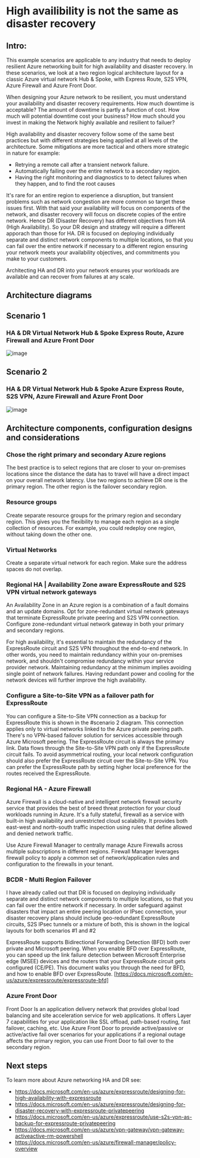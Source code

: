 # High availibility is not the same as disaster recovery

## Intro:

This example scenarios are applicable to any industry that needs to deploy resilient Azure networking built for high availability and disaster recovery. In these scenarios, we look at a two region logical architecture layout for a classic Azure virtual network Hub & Spoke, with Express Route, S2S VPN, Azure Firewall and Azure Front Door.

When designing your Azure network to be resilient, you must understand your availability and disaster recovery requirements. How much downtime is acceptable? The amount of downtime is partly a function of cost. How much will potential downtime cost your business? How much should you invest in making the Network highly available and resilient to failuer?

High availability and disaster recovery follow some of the same best practices but with different strategies being applied at all levels of the architecture. Some mitigations are more tactical and others more strategic in nature for example:

- Retrying a remote call after a transient network failure.
- Automatically failing over the entire network to a secondary region.
- Having the right monitoring and diagnostics to to detect failures when they happen, and to find the root causes

It's rare for an entire region to experience a disruption, but transient problems such as network congestion are more common so target these issues first. With that said your availability will focus on components of the network, and disaster recovery will focus on discrete copies of the entire network. Hence DR (Disaster Recovery) has different objectives from HA (High Availability). So your DR design and strategy will require a different apporach than those for HA. DR is focused on deploying individually separate and distinct network components to multiple locations, so that you can fail over the entire network if necessary to a different region ensuring your network meets your availability objectives, and commitments you make to your customers. 

Architecting HA and DR into your network ensures your workloads are available and can recover from failures at any scale. 

## Architecture diagrams

## Scenario 1
### HA & DR Virtual Network Hub & Spoke Express Route, Azure Firewall and Azure Front Door

![image](https://user-images.githubusercontent.com/81341827/183797963-a862c0ee-4533-49d7-aad5-fdb08fbe3461.png)

## Scenario 2
### HA & DR Virtual Network Hub & Spoke Azure Express Route, S2S VPN, Azure Firewall and Azure Front Door

![image](https://user-images.githubusercontent.com/81341827/183798668-7cd4d1f6-8eb1-4f57-a778-8e688f669f30.png)


## Architecture components, configuration designs and considerations

### Chose the right primary and secondary Azure regions

The best practice is to select regions that are closer to your on-premises locations since the distance the data has to travel will have a direct impact on your overall network latency. Use two regions to achieve DR one is the primary region. The other region is the failover secondary region.  

### Resource groups

Create separate resource groups for the primary region and secondary region. This gives you the flexibility to manage each region as a single collection of resources. For example, you could redeploy one region, without taking down the other one.

### Virtual Networks

Create a separate virtual network for each region. Make sure the address spaces do not overlap.

### Regional HA | Availability Zone aware ExpressRoute and S2S VPN virtual network gateways

An Availability Zone in an Azure region is a combination of a fault domains and an update domains. Opt for zone-redundant virtual network gateways that terminate ExpressRoute private peering and S2S VPN connection. Configure zone-redundant virtual network gateway in both your primary and secondary regions.

For high availability, it's essential to maintain the redundancy of the ExpressRoute circuit and S2S VPN throughout the end-to-end network. In other words, you need to maintain redundancy within your on-premises network, and shouldn't compromise redundancy within your service provider network. Maintaining redundancy at the minimum implies avoiding single point of network failures. Having redundant power and cooling for the network devices will further improve the high availability.

### Configure a Site-to-Site VPN as a failover path for ExpressRoute
You can configure a Site-to-Site VPN connection as a backup for ExpressRoute this is shown in the #scenario 2 diagram. This connection applies only to virtual networks linked to the Azure private peering path. There's no VPN-based failover solution for services accessible through Azure Microsoft peering. The ExpressRoute circuit is always the primary link. Data flows through the Site-to-Site VPN path only if the ExpressRoute circuit fails. To avoid asymmetrical routing, your local network configuration should also prefer the ExpressRoute circuit over the Site-to-Site VPN. You can prefer the ExpressRoute path by setting higher local preference for the routes received the ExpressRoute. 

### Regional HA - Azure Firewall

Azure Firewall is a cloud-native and intelligent network firewall security service that provides the best of breed threat protection for your cloud workloads running in Azure. It's a fully stateful, firewall as a service with built-in high availability and unrestricted cloud scalability. It provides both east-west and north-south traffic inspection using rules that define allowed and denied network traffic. 

Use Azure Firewall Manager to centrally manage Azure Firewalls across multiple subscriptions in different regions. Firewall Manager leverages firewall policy to apply a common set of network/application rules and configuration to the firewalls in your tenant. 


### BCDR - Multi Region Failover

I have already called out that DR is focused on deploying individually separate and distinct network components to multiple locations, so that you can fail over the entire network if necessary. In order safeguard against disasters that impact an entire peering location or IPsec connection, your disaster recovery plans should include geo-redundant ExpressRoute circuits, S2S IPsec tunnels or a mixture of both, this is shown in the logical layouts for both scenarios #1 and  #2

ExpressRoute supports Bidirectional Forwarding Detection (BFD) both over private and Microsoft peering. When you enable BFD over ExpressRoute, you can speed up the link failure detection between Microsoft Enterprise edge (MSEE) devices and the routers that your ExpressRoute circuit gets configured (CE/PE). This document walks you through the need for BFD, and how to enable BFD over ExpressRoute. [https://docs.microsoft.com/en-us/azure/expressroute/expressroute-bfd]

### Azure Front Door 

Front Door Is an application delivery network that provides global load balancing and site acceleration service for web applications. It offers Layer 7 capabilities for your application like SSL offload, path-based routing, fast failover, caching, etc. Use Azure Front Door to provide active/passive or active/active fail over scenarios for your applications if a regional outage affects the primary region, you can use Front Door to fail over to the secondary region.

## Next steps

To learn more about Azure networking HA and DR see:

- https://docs.microsoft.com/en-us/azure/expressroute/designing-for-high-availability-with-expressroute
- https://docs.microsoft.com/en-us/azure/expressroute/designing-for-disaster-recovery-with-expressroute-privatepeering
- https://docs.microsoft.com/en-us/azure/expressroute/use-s2s-vpn-as-backup-for-expressroute-privatepeering
- https://docs.microsoft.com/en-us/azure/vpn-gateway/vpn-gateway-activeactive-rm-powershell
- https://docs.microsoft.com/en-us/azure/firewall-manager/policy-overview





